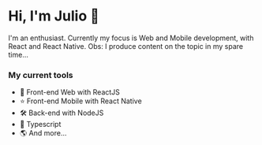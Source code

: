 # Hi, I'm Julio 👋

I'm an enthusiast. Currently my focus is Web and Mobile development, with React and React Native.
Obs: I produce content on the topic in my spare time...

### My current tools

- :rocket: Front-end Web with ReactJS
- :star: Front-end Mobile with React Native
- :hammer_and_wrench: Back-end with NodeJS
- :eyes: Typescript
- :earth_americas: And more...

